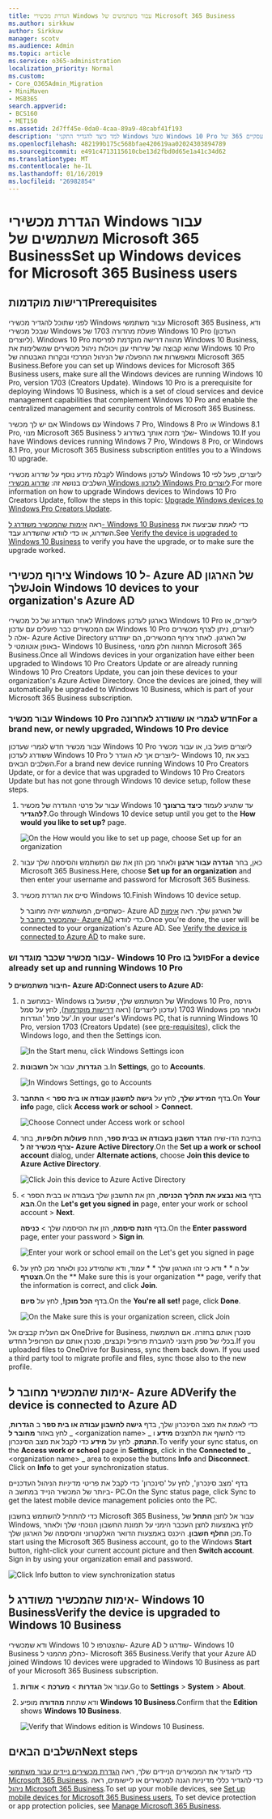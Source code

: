 ```yaml
---
title: הגדרת מכשירי Windows עבור משתמשים של Microsoft 365 Business
ms.author: sirkkuw
author: Sirkkuw
manager: scotv
ms.audience: Admin
ms.topic: article
ms.service: o365-administration
localization_priority: Normal
ms.custom:
- Core_O365Admin_Migration
- MiniMaven
- MSB365
search.appverid:
- BCS160
- MET150
ms.assetid: 2d7ff45e-0da0-4caa-89a9-48cabf41f193
description: 'למד כיצד להגדיר התקני Windows פועל Windows 10 Pro עבור משתמשים עסקיים 365 של Microsoft. '
ms.openlocfilehash: 482199b175c568bfae420619aa02024303894789
ms.sourcegitcommit: e491c4713115610cbe13d2fbd0d65e1a41c34d62
ms.translationtype: MT
ms.contentlocale: he-IL
ms.lasthandoff: 01/16/2019
ms.locfileid: "26982854"
---
```

# <a name="set-up-windows-devices-for-microsoft-365-business-users"></a><span data-ttu-id="48cfb-103">הגדרת מכשירי Windows עבור משתמשים של Microsoft 365 Business</span><span class="sxs-lookup"><span data-stu-id="48cfb-103">Set up Windows devices for Microsoft 365 Business users</span></span>

## <a name="prerequisites"></a><span data-ttu-id="48cfb-104">דרישות מוקדמות</span><span class="sxs-lookup"><span data-stu-id="48cfb-104">Prerequisites</span></span>

<span data-ttu-id="48cfb-p101">לפני שתוכל להגדיר מכשירי Windows עבור משתמשי Microsoft 365 Business, ודא שבכל מכשירי Windows פועלת מהדורה 1703 של Windows 10 Pro (העדכון ליוצרים). Windows 10 Pro מהווה דרישה מוקדמת לפריסת Windows 10 Business, שהוא קבוצה של שירותי ענן ויכולות ניהול מכשירים שמשלימות את Windows 10 Pro ומאפשרות את ההפעלה של הניהול המרכזי ובקרות האבטחה של Microsoft 365 Business.</span><span class="sxs-lookup"><span data-stu-id="48cfb-p101">Before you can set up Windows devices for Microsoft 365 Business users, make sure all the Windows devices are running Windows 10 Pro, version 1703 (Creators Update). Windows 10 Pro is a prerequisite for deploying Windows 10 Business, which is a set of cloud services and device management capabilities that complement Windows 10 Pro and enable the centralized management and security controls of Microsoft 365 Business.</span></span>
  
<span data-ttu-id="48cfb-107">אם יש לך מכשיר Windows עם Windows 7 Pro, ‏Windows 8 Pro או Windows 8.1 Pro, מנוי Microsoft 365 Business שלך מזכה אותך בשדרוג ל- Windows 10.</span><span class="sxs-lookup"><span data-stu-id="48cfb-107">If you have Windows devices running Windows 7 Pro, Windows 8 Pro, or Windows 8.1 Pro, your Microsoft 365 Business subscription entitles you to a Windows 10 upgrade.</span></span>
  
<span data-ttu-id="48cfb-108">לקבלת מידע נוסף על שדרוג מכשירי Windows לעדכון Windows 10 ליוצרים, פעל לפי השלבים בנושא זה: [שדרוג מכשירי Windows לעדכון Windows Pro ליוצרים](upgrade-to-windows-pro-creators-update.md).</span><span class="sxs-lookup"><span data-stu-id="48cfb-108">For more information on how to upgrade Windows devices to Windows 10 Pro Creators Update, follow the steps in this topic: [Upgrade Windows devices to Windows Pro Creators Update](upgrade-to-windows-pro-creators-update.md).</span></span>
  
<span data-ttu-id="48cfb-109">ראה [אימות שהמכשיר משודרג ל- Windows 10 Business](set-up-windows-devices.md#bkmk_verifywin10) כדי לאמת שביצעת את השדרוג, או כדי לוודא שהשדרוג עבד.</span><span class="sxs-lookup"><span data-stu-id="48cfb-109">See [Verify the device is upgraded to Windows 10 Business](set-up-windows-devices.md#bkmk_verifywin10) to verify you have the upgrade, or to make sure the upgrade worked.</span></span> 
  
## <a name="join-windows-10-devices-to-your-organizations-azure-ad"></a><span data-ttu-id="48cfb-110">צירוף מכשירי Windows 10 ל- Azure AD של הארגון שלך</span><span class="sxs-lookup"><span data-stu-id="48cfb-110">Join Windows 10 devices to your organization's Azure AD</span></span>

<span data-ttu-id="48cfb-p102">לאחר השדרוג של כל מכשירי Windows בארגון לעדכון Windows 10 Pro ליוצרים, או אם המכשירים כבר פועלים עם עדכון Windows 10 Pro ליוצרים, ניתן לצרף מכשירים אלה ל- Azure Active Directory של הארגון. לאחר צירוף המכשירים, הם ישודרגו באופן אוטומטי ל- Windows 10 Business, המהווה חלק ממנוי Microsoft 365 Business.</span><span class="sxs-lookup"><span data-stu-id="48cfb-p102">Once all Windows devices in your organization have either been upgraded to Windows 10 Pro Creators Update or are already running Windows 10 Pro Creators Update, you can join these devices to your organization's Azure Active Directory. Once the devices are joined, they will automatically be upgraded to Windows 10 Business, which is part of your Microsoft 365 Business subscription.</span></span>
  
### <a name="for-a-brand-new-or-newly-upgraded-windows-10-pro-device"></a><span data-ttu-id="48cfb-113">עבור מכשיר Windows 10 Pro חדש לגמרי או ששודרג לאחרונה</span><span class="sxs-lookup"><span data-stu-id="48cfb-113">For a brand new, or newly upgraded, Windows 10 Pro device</span></span>

<span data-ttu-id="48cfb-114">עבור מכשיר חדש לגמרי שעדכון Windows 10 Pro ליוצרים פועל בו, או עבור מכשיר ששודרג לעדכון Windows 10 Pro ליוצרים אך לא הוגדר ל- Windows 10, בצע את השלבים הבאים.</span><span class="sxs-lookup"><span data-stu-id="48cfb-114">For a brand new device running Windows 10 Pro Creators Update, or for a device that was upgraded to Windows 10 Pro Creators Update but has not gone through Windows 10 device setup, follow these steps.</span></span>
  
1. <span data-ttu-id="48cfb-115">עבור על פרטי ההגדרה של מכשיר Windows 10 עד שתגיע לעמוד **כיצד ברצונך להגדיר?**.</span><span class="sxs-lookup"><span data-stu-id="48cfb-115">Go through Windows 10 device setup until you get to the **How would you like to set up?** page.</span></span> 
    
    ![On the How would you like to set up page, choose Set up for an organization](media/1b0b2dba-00bb-4a99-a729-441479220cb7.png)
  
2. <span data-ttu-id="48cfb-117">כאן, בחר **הגדרה עבור ארגון** ולאחר מכן הזן את שם המשתמש והסיסמה שלך עבור Microsoft 365 Business.</span><span class="sxs-lookup"><span data-stu-id="48cfb-117">Here, choose **Set up for an organization** and then enter your username and password for Microsoft 365 Business.</span></span> 
    
3. <span data-ttu-id="48cfb-118">סיים את הגדרת מכשיר Windows 10.</span><span class="sxs-lookup"><span data-stu-id="48cfb-118">Finish Windows 10 device setup.</span></span>
    
   <span data-ttu-id="48cfb-p103">כשתסיים, המשתמש יהיה מחובר ל- Azure AD של הארגון שלך. ראה [אימות שהמכשיר מחובר ל- Azure AD](set-up-windows-devices.md#bkmk_verifyaad) כדי לוודא.</span><span class="sxs-lookup"><span data-stu-id="48cfb-p103">Once you're done, the user will be connected to your organization's Azure AD. See [Verify the device is connected to Azure AD](set-up-windows-devices.md#bkmk_verifyaad) to make sure.</span></span> 
  
### <a name="for-a-device-already-set-up-and-running-windows-10-pro"></a><span data-ttu-id="48cfb-121">עבור מכשיר שכבר מוגדר וש- Windows 10 Pro פועל בו</span><span class="sxs-lookup"><span data-stu-id="48cfb-121">For a device already set up and running Windows 10 Pro</span></span>

 <span data-ttu-id="48cfb-122">**חיבור משתמשים ל- Azure AD:**</span><span class="sxs-lookup"><span data-stu-id="48cfb-122">**Connect users to Azure AD:**</span></span>
  
1. <span data-ttu-id="48cfb-123">במחשב ה- Windows של המשתמש שלך, שפועל בו Windows 10 Pro, גירסה 1703 (עדכון ליוצרים) (ראה [דרישות מוקדמות](pre-requisites-for-data-protection.md)), לחץ על סמל Windows ולאחר מכן על סמל 'הגדרות'.</span><span class="sxs-lookup"><span data-stu-id="48cfb-123">In your user's Windows PC, that is running Windows 10 Pro, version 1703 (Creators Update) (see [pre-requisites](pre-requisites-for-data-protection.md)), click the Windows logo, and then the Settings icon.</span></span>
  
   ![In the Start menu, click Windows Settings icon](media/74e1ce9a-1554-4761-beb9-330b176e9b9d.png)
  
2. <span data-ttu-id="48cfb-125">ב **הגדרות**, עבור אל **חשבונות**.</span><span class="sxs-lookup"><span data-stu-id="48cfb-125">In **Settings**, go to **Accounts**.</span></span>
  
   ![In Windows Settings, go to Accounts](media/472fd688-d111-4788-9fbb-56a00fbdc24d.png)
  
3. <span data-ttu-id="48cfb-127">בדף **המידע שלך**, לחץ על **גישה לחשבון עבודה או בית ספר** \> **התחבר**.</span><span class="sxs-lookup"><span data-stu-id="48cfb-127">On **Your info** page, click **Access work or school** \> **Connect**.</span></span>
  
   ![Choose Connect under Access work or school](media/af3a4e3f-f9b9-4969-b3e2-4ef99308090c.png)
  
4. <span data-ttu-id="48cfb-129">בתיבת הדו-שיח **הגדר חשבון בעבודה או בבית ספר**, תחת **פעולות חלופיות**, בחר **צרף מכשיר זה ל- Azure Active Directory**.</span><span class="sxs-lookup"><span data-stu-id="48cfb-129">On the **Set up a work or school account** dialog, under **Alternate actions**, choose **Join this device to Azure Active Directory**.</span></span>
  
   ![Click Join this device to Azure Active Directory](media/fb709a1b-05a9-4750-9cb9-e097f4412cba.png)
  
5. <span data-ttu-id="48cfb-131">בדף **בוא נבצע את תהליך הכניסה**, הזן את החשבון שלך בעבודה או בבית הספר \> **הבא**.</span><span class="sxs-lookup"><span data-stu-id="48cfb-131">On the **Let's get you signed in** page, enter your work or school account \> **Next**.</span></span>
  
   <span data-ttu-id="48cfb-132">בדף **הזנת סיסמה**, הזן את הסיסמה שלך \> **כניסה**.</span><span class="sxs-lookup"><span data-stu-id="48cfb-132">On the **Enter password** page, enter your password \> **Sign in**.</span></span>
  
   ![Enter your work or school email on the Let's get you signed in page](media/f70eb148-b1d2-4ba3-be38-7317eaf0321a.png)
  
6. <span data-ttu-id="48cfb-134">על ה \* \* ודא כי זהו הארגון שלך \* \* עמוד, ודא שהמידע נכון ולאחר מכן לחץ על **הצטרף**.</span><span class="sxs-lookup"><span data-stu-id="48cfb-134">On the \*\* Make sure this is your organization \*\* page, verify that the information is correct, and click **Join**.</span></span>
  
   <span data-ttu-id="48cfb-p104">בדף **הכל מוכן!**, לחץ על **סיום**.</span><span class="sxs-lookup"><span data-stu-id="48cfb-p104">On the **You're all set!** page, click **Done**.</span></span>
  
   ![On the Make sure this is your organization screen, click Join](media/c749c0a2-5191-4347-a451-c062682aa1fb.png)
  
<span data-ttu-id="48cfb-p105">אם העלית קבצים אל OneDrive for Business, סנכרן אותם בחזרה. אם השתמשת בכלי של ספק חיצוני להעברת פרופיל וקבצים, סנכרן אותם עם הפרופיל החדש.</span><span class="sxs-lookup"><span data-stu-id="48cfb-p105">If you uploaded files to OneDrive for Business, sync them back down. If you used a third party tool to migrate profile and files, sync those also to the new profile.</span></span>
  
## <a name="verify-the-device-is-connected-to-azure-ad"></a><span data-ttu-id="48cfb-140">אימות שהמכשיר מחובר ל- Azure AD</span><span class="sxs-lookup"><span data-stu-id="48cfb-140">Verify the device is connected to Azure AD</span></span>

<span data-ttu-id="48cfb-p106">כדי לאמת את מצב הסינכרון שלך, בדף **גישה לחשבון עבודה או בית ספר** ב **הגדרות**, לחץ באזור **מחובר ל** _ \<organization name\> _ כדי לחשוף את הלחצנים **מידע** ו **התנתק**. לחץ על **מידע** כדי לקבל את מצב הסינכרון.</span><span class="sxs-lookup"><span data-stu-id="48cfb-p106">To verify your sync status, on the **Access work or school** page in **Settings**, click in the **Connected to** _ \<organization name\> _ area to expose the buttons **Info** and **Disconnect**. Click on **Info** to get your synchronization status.</span></span> 
  
<span data-ttu-id="48cfb-143">בדף 'מצב סינכרון', לחץ על 'סינכרון' כדי לקבל את פריטי מדיניות הניהול העדכניים ביותר של המכשיר הנייד במחשב ה- PC.</span><span class="sxs-lookup"><span data-stu-id="48cfb-143">On the Sync status page, click Sync to get the latest mobile device management policies onto the PC.</span></span>
  
<span data-ttu-id="48cfb-p107">כדי להתחיל להשתמש בחשבון Microsoft 365 Business, עבור אל לחצן **התחל** של Windows, לחץ באמצעות לחצן העכבר הימני על תמונת החשבון הנוכחי שלך ולאחר מכן **החלף חשבון**. היכנס באמצעות הדואר האלקטרוני והסיסמה של הארגון שלך.</span><span class="sxs-lookup"><span data-stu-id="48cfb-p107">To start using the Microsoft 365 Business account, go to the Windows **Start** button, right-click your current account picture and then **Switch account**. Sign in by using your organization email and password.</span></span>
  
![Click Info button to view synchronization status](media/818f7043-adbf-402a-844a-59d50034911d.png)
  
## <a name="verify-the-device-is-upgraded-to-windows-10-business"></a><span data-ttu-id="48cfb-147">אימות שהמכשיר משודרג ל- Windows 10 Business</span><span class="sxs-lookup"><span data-stu-id="48cfb-147">Verify the device is upgraded to Windows 10 Business</span></span>

<span data-ttu-id="48cfb-148">ודא שמכשירי Windows 10 שהצטרפו ל- Azure AD שודרגו ל- Windows 10 Business כחלק מהמנוי ל- Microsoft 365 Business.</span><span class="sxs-lookup"><span data-stu-id="48cfb-148">Verify that your Azure AD joined Windows 10 devices were upgraded to Windows 10 Business as part of your Microsoft 365 Business subscription.</span></span>
  
1. <span data-ttu-id="48cfb-149">עבור אל **הגדרות** \> **מערכת** \> **אודות**.</span><span class="sxs-lookup"><span data-stu-id="48cfb-149">Go to **Settings** \> **System** \> **About**.</span></span>
    
2. <span data-ttu-id="48cfb-150">ודא שתחת **מהדורה** מופיע **Windows 10 Business**.</span><span class="sxs-lookup"><span data-stu-id="48cfb-150">Confirm that the **Edition** shows **Windows 10 Business**.</span></span>
    
    ![Verify that Windows edition is Windows 10 Business.](media/ff660fc8-d3ba-431b-89a5-f5abded96c4d.png)
  
## <a name="next-steps"></a><span data-ttu-id="48cfb-152">השלבים הבאים</span><span class="sxs-lookup"><span data-stu-id="48cfb-152">Next steps</span></span>

<span data-ttu-id="48cfb-153">כדי להגדיר את המכשירים הניידים שלך, ראה [הגדרת מכשירים ניידים עבור משתמשי Microsoft 365 Business](set-up-mobile-devices.md). כדי להגדיר כללי מדיניות הגנה למכשירים או ליישומים, ראה [ניהול Microsoft 365 Business](manage.md).</span><span class="sxs-lookup"><span data-stu-id="48cfb-153">To set up your mobile devices, see [Set up mobile devices for Microsoft 365 Business users](set-up-mobile-devices.md), To set device protection or app protection policies, see [Manage Microsoft 365 Business](manage.md).</span></span>
  
